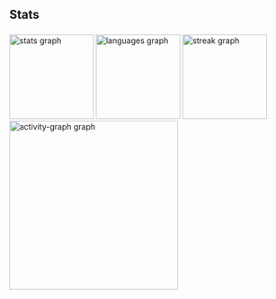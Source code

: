 <h2 align="left">Stats</h2>

###

<div align="left">
 <img src="https://github-readme-stats.vercel.app/api?username=Andre-abf&hide_title=false&hide_rank=false&show_icons=true&include_all_commits=true&count_private=true&disable_animations=false&theme=dark&locale=pt-br&hide_border=false&order=1" height="150" alt="stats graph"  />
  <img src="https://github-readme-stats.vercel.app/api/top-langs?username=andre-abf&locale=pt-br&hide_title=false&layout=compact&card_width=320&langs_count=5&theme=dark&hide_border=false&order=2" height="150" alt="languages graph"  />
  <img src="https://streak-stats.demolab.com?user=andre-abf&locale=pt-br&mode=weekly&theme=dark&hide_border=false&border_radius=5&order=3" height="150" alt="streak graph"  />
  <img src="https://github-readme-activity-graph.vercel.app/graph?username=andre-abf&radius=16&theme=one-dark&area=true&order=5" height="300" alt="activity-graph graph"  />
</div>

